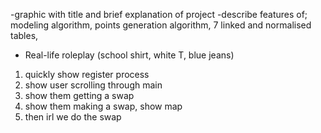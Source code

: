 -graphic with title and brief explanation of project
-describe features of; modeling algorithm, points generation algorithm, 7 linked and normalised tables, 
- Real-life roleplay (school shirt, white T, blue jeans) 
1. quickly show register process
2. show user scrolling through main
3. show them getting a swap
4. show them making a swap, show map
5. then irl we do the swap 
 
